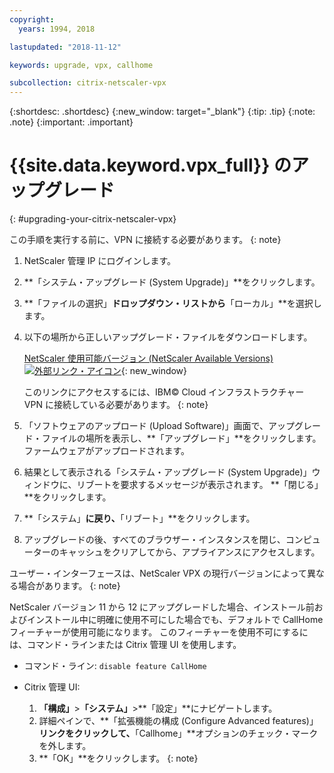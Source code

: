 ```yaml
---
copyright:
  years: 1994, 2018

lastupdated: "2018-11-12"

keywords: upgrade, vpx, callhome

subcollection: citrix-netscaler-vpx
---
```


{:shortdesc: .shortdesc}
{:new_window: target="_blank"}
{:tip: .tip}
{:note: .note}
{:important: .important}

# {{site.data.keyword.vpx_full}} のアップグレード
{: #upgrading-your-citrix-netscaler-vpx}

この手順を実行する前に、VPN に接続する必要があります。
{: note}

1. NetScaler 管理 IP にログインします。
2. **「システム・アップグレード (System Upgrade)」**をクリックします。
4. **「ファイルの選択」**ドロップダウン・リストから**「ローカル」**を選択します。
4. 以下の場所から正しいアップグレード・ファイルをダウンロードします。

	[NetScaler 使用可能バージョン (NetScaler Available Versions) ![外部リンク・アイコン](../../icons/launch-glyph.svg "外部リンク・アイコン")](http://downloads.softlayer.local/citrix/netscaler/){: new_window}

	このリンクにアクセスするには、IBM© Cloud インフラストラクチャー VPN に接続している必要があります。
  {: note}

5. 「ソフトウェアのアップロード (Upload Software)」画面で、アップグレード・ファイルの場所を表示し、**「アップグレード」**をクリックします。 ファームウェアがアップロードされます。
6. 結果として表示される「システム・アップグレード (System Upgrade)」ウィンドウに、リブートを要求するメッセージが表示されます。 **「閉じる」**をクリックします。
7. **「システム」**に戻り、**「リブート」**をクリックします。
8. アップグレードの後、すべてのブラウザー・インスタンスを閉じ、コンピューターのキャッシュをクリアしてから、アプライアンスにアクセスします。


ユーザー・インターフェースは、NetScaler VPX の現行バージョンによって異なる場合があります。
{: note}

NetScaler バージョン 11 から 12 にアップグレードした場合、インストール前およびインストール中に明確に使用不可にした場合でも、デフォルトで CallHome フィーチャーが使用可能になります。 このフィーチャーを使用不可にするには、コマンド・ラインまたは Citrix 管理 UI を使用します。

   * コマンド・ライン: `disable feature CallHome`
   * Citrix 管理 UI:

     1. **「構成」**>**「システム」**>**「設定」**にナビゲートします。
     2. 詳細ペインで、**「拡張機能の構成 (Configure Advanced features)」**リンクをクリックして、**「Callhome」**オプションのチェック・マークを外します。
     3. **「OK」**をクリックします。
     {: note}
